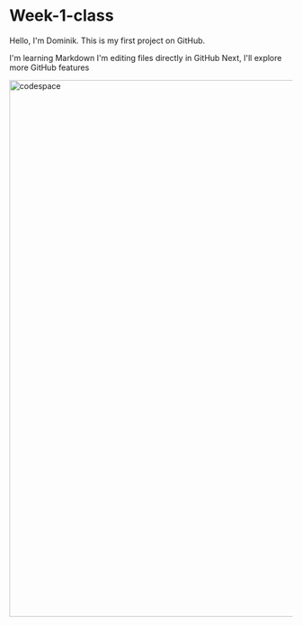 # Week-1-class
Hello, I'm Dominik. This is my first project on GitHub.

I'm learning Markdown
I'm editing files directly in GitHub
Next, I'll explore more GitHub features 

<img width="1470" height="956" alt="codespace" src="https://github.com/user-attachments/assets/646a4206-3814-42b7-88b4-72f119bc6385" />
